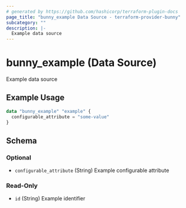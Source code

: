 ```yaml
---
# generated by https://github.com/hashicorp/terraform-plugin-docs
page_title: "bunny_example Data Source - terraform-provider-bunny"
subcategory: ""
description: |-
  Example data source
---
```


# bunny_example (Data Source)

Example data source

## Example Usage

```terraform
data "bunny_example" "example" {
  configurable_attribute = "some-value"
}
```

<!-- schema generated by tfplugindocs -->
## Schema

### Optional

- `configurable_attribute` (String) Example configurable attribute

### Read-Only

- `id` (String) Example identifier
